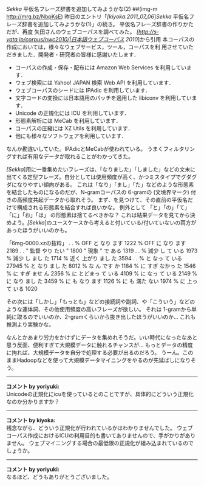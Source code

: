 *Sekka* 平仮名フレーズ辞書を追加してみようかな(2)
 ##(img-m http://mrg.bz/NbpKsE)
昨日のエントリ「*[kiyoka.2011_07_06*]*Sekka* 平仮名フレーズ辞書を追加してみようかな(1)」の続き。
平仮名フレーズ辞書の作りかただが、再度 矢田さんのウェブコーパスを調べてみた。
 *[http://s-yata.jp/corpus/nwc2010/|日本語ウェブコーパス 2010*]から引用
 本コーパスの作成においては，様々なウェブサービス，ツール，コーパスを利
 用させていただきました．開発者・研究者の皆様に感謝いたします．
 
   * コーパスの作成・保存・配布には Amazon Web Services を利用しています．
   * ウェブ検索には Yahoo! JAPAN 検索 Web API を利用しています．
   * ウェブコーパスのシードには IPAdic を利用しています．
   * 文字コードの変換には日本語用のパッチを適用した libiconv を利用しています．
   * Unicode の正規化には ICU を利用しています．
   * 形態素解析には MeCab を利用しています．
   * コーパスの圧縮には XZ Utils を利用しています．
   * 他にも様々なソフトウェアを利用しています．

なんか勘違いしていた。IPAdicとMeCabが使われている。
うまくフィルタリングすれば有用なデータが取れることがわかってきた。

*[Sekka*]用に一番集めたいフレーズは、「なりました」「しました」などの文末に出てくる定型フレーズ。自分としては使用頻度が高く、かつミスタイプでグダグダになりやすい傾向がある。
これは「なり」「まし」「た」などのような形態素を結合したものになるのだが、N-gramコーパスの 6-gramの </S> (文境界マーク) 付きの高頻度共起データから取れそう。
まず、</S>を見つけて、その直前の平仮名だけで構成される形態素を結合すれば良いかな。
例外として 「と」「の」「て」「に」「お」「は」 の形態素は捨てるべきかな？ これは結果データを見てから決めよう。*[Sekka*]のユースケースから考えると付いている/付いていないの両方があったほうがいいのかも。

「6mg-0000.xzの抜粋」
    .
    .
 % OFF と なり ます </S>	1222
 % OFF に なり ます </S>	2189
    .
    .
 " 監督 やり たい " </S>	1800
 " 現象 " で ある </S>	1319
    .
    .
 % 減少 し て いる </S>	1973
 % 減少 し まし た </S>	1714
 % 近く 上がり まし た </S>	3594
    .
    .
 % と なっ て いる </S>	27945
 % と なり まし た </S>	8012
 % な ん です か </S>	1184
 % に すぎ なかっ た </S>	1546
 % に すぎ ませ ん </S>	2356
 % に とどまっ て いる </S>	4109
 % に なっ て いる </S>	2149
 % に なり まし た </S>	3459
 % に も なり ます </S>	1126
 % に も 満た ない </S>	1974
 % に 上っ て いる </S>	1020

その次には「しかし」「もっとも」などの接続詞や副詞、や「こういう」などのような連体詞、その他使用頻度の高いフレーズが欲しい。
それは 1-gramから単純に取るのでいいのか、2-gramくらいから抜き出したほうがいいのか… これも推測より実験かな。

なんとかあまり労力をかけずにデータを集めれそうだ。いい時代になったなあと思う反面、便利すぎて大規模データに触れるチャンスが…
もっとデータの精度に拘れば、大規模データを自分で処理する必要が出るのだろう。
うーん。このままHadoopなどを使って大規模データマイニングをやるのが先延ばしになりそう。



---

**コメント by yoriyuki:**  
Unicodeの正規化にicuを使っているとのことですが、具体的にどういう正規化なのか分かりますか？


---

**コメント by kiyoka:**  
残念ながら、どういう正規化が行われているかはわかりませんでした。
ウェブコーパス作成におけるICUの利用目的も書いてありませんので、手がかりがありません。
ウェブマイニングする場合の最低限の正規化が組み込まれているのでしょうか。



---

**コメント by yoriyuki:**  
なるほど、どうもありがとうございました。
